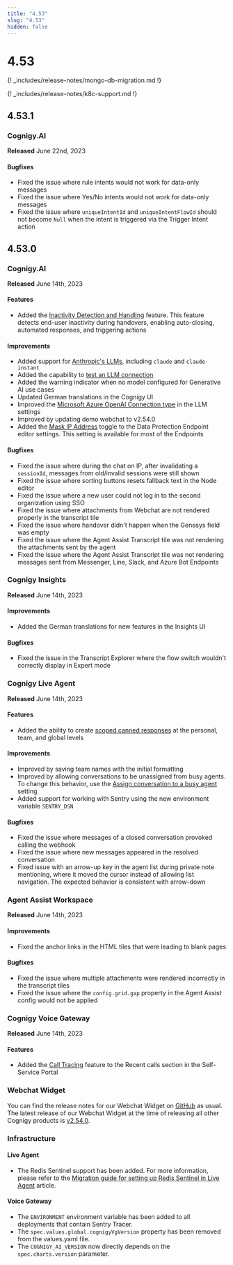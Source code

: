 ```yaml
---
title: "4.53"
slug: "4.53"
hidden: false
---
```


# 4.53

{! _includes/release-notes/mongo-db-migration.md !}

{! _includes/release-notes/k8c-support.md !}

## 4.53.1

### Cognigy.AI

**Released** June 22nd, 2023

#### Bugfixes

- Fixed the issue where rule intents would not work for data-only messages
- Fixed the issue where Yes/No intents would not work for data-only messages
- Fixed the issue where `uniqueIntentId` and `uniqueIntentFlowId` should not become `Null` when the intent is triggered via the Trigger Intent action

## 4.53.0

### Cognigy.AI

**Released** June 14th, 2023

#### Features

- Added the [Inactivity Detection and Handling](../ai/handover-providers/user-inactivity-detection.md) feature. This feature detects end-user inactivity during handovers, enabling auto-closing, automated responses, and triggering actions

#### Improvements

- Added support for [Anthropic's LLMs](../ai/resources/build/llm.md#supported-models), including `claude` and `claude-instant`
- Added the capability to [test an LLM connection](../ai/resources/build/llm.md#add-a-model) 
- Added the warning indicator when no model configured for Generative AI use cases
- Updated German translations in the Cognigy UI
- Improved the [Microsoft Azure OpenAI Connection type](../ai/resources/build/llm.md#add-a-model) in the LLM settings
- Improved by updating demo webchat to v2.54.0
- Added the [Mask IP Address](../ai/endpoints/data-protection-and-analytics.md#mask-ip-address) toggle to the Data Protection Endpoint editor settings. This setting is available for most of the Endpoints

#### Bugfixes

- Fixed the issue where during the chat on IP, after invalidating a `sessionId`, messages from old/invalid sessions were still shown
- Fixed the issue where sorting buttons resets fallback text in the Node editor
- Fixed the issue where a new user could not log in to the second organization using SSO
- Fixed the issue where attachments from Webchat are not rendered properly in the transcript tile
- Fixed the issue where handover didn't happen when the Genesys field was empty
- Fixed the issue where the Agent Assist Transcript tile was not rendering the attachments sent by the agent
- Fixed the issue where the Agent Assist Transcript tile was not rendering messages sent from Messenger, Line, Slack, and Azure Bot Endpoints

### Cognigy Insights

**Released** June 14th, 2023

#### Improvements

- Added the German translations for new features in the Insights UI

#### Bugfixes

- Fixed the issue in the Transcript Explorer where the flow switch wouldn't correctly display in Expert mode

### Cognigy Live Agent

**Released** June 14th, 2023

#### Features

- Added the ability to create [scoped canned responses](../live-agent/canned-responses.md#create-a-canned-response) at the personal, team, and global levels

#### Improvements

- Improved by saving team names with the initial formatting
- Improved by allowing conversations to be unassigned from busy agents. To change this behavior, use the [Assign conversation to a busy agent](../live-agent/account-settings.md#auto-assign-conversations-to-a-busy-agent) setting
- Added support for working with Sentry using the new environment variable `SENTRY_DSN`

#### Bugfixes

- Fixed the issue where messages of a closed conversation provoked calling the webhook
- Fixed the issue where new messages appeared in the resolved conversation
- Fixed issue with an arrow-up key in the agent list during private note mentioning, where it moved the cursor instead of allowing list navigation. The expected behavior is consistent with arrow-down

### Agent Assist Workspace

**Released** June 14th, 2023

#### Improvements

- Fixed the anchor links in the HTML tiles that were leading to blank pages

#### Bugfixes

- Fixed the issue where multiple attachments were rendered incorrectly in the transcript tiles
- Fixed the issue where the `config.grid.gap` property in the Agent Assist config would not be applied

### Cognigy Voice Gateway

**Released** June 14th, 2023

#### Features

- Added the [Call Tracing](../voicegateway/webapp/recent-calls.md) feature to the Recent calls section in the Self-Service Portal

### Webchat Widget

You can find the release notes for our Webchat Widget on [GitHub](https://github.com/Cognigy/WebchatWidget/releases) as usual. The latest release of our Webchat Widget at the time of releasing all other Cognigy products is [v2.54.0](https://github.com/Cognigy/WebchatWidget/releases/tag/v2.54.0).

### Infrastructure

#### Live Agent

- The Redis Sentinel support has been added. For more information, please refer to the [Migration guide for setting up Redis Sentinel in Live Agent](../live-agent/installation/migration/redis-sentinel.md) article.

#### Voice Gateway

- The `ENVIRONMENT` environment variable has been added to all deployments that contain Sentry Tracer.
- The `spec.values.global.cognigyVgVersion` property has been removed from the values.yaml file.
- The `COGNIGY_AI_VERSION` now directly depends on the `spec.charts.version` parameter.

